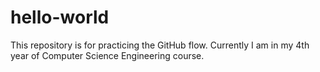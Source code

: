 # hello-world
This repository is for practicing the GitHub flow.
Currently I am in my 4th year of Computer Science Engineering course.
